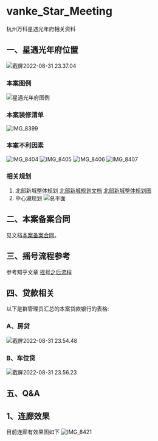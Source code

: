 # vanke_Star_Meeting
杭州万科星遇光年府相关资料


## 一、星遇光年府位置

![截屏2022-08-31 23.37.04](assets/%E6%88%AA%E5%B1%8F2022-08-31%2023.37.04.png)
### 本案图例
![星遇光年府图例](assets/%E6%98%9F%E9%81%87%E5%85%89%E5%B9%B4%E5%BA%9C%E5%9B%BE%E4%BE%8B.jpeg)
### 本案装修清单
![IMG_8399](assets/IMG_8399.JPG)

### 本案不利因素
![IMG_8404](assets/IMG_8404.JPG)
![IMG_8405](assets/IMG_8405.JPG)
![IMG_8406](assets/IMG_8406.JPG)
![IMG_8407](assets/IMG_8407.JPG)


###     相关规划
1. 北部新城整体规划
    [北部新城规划文档](城北中央商务区规划.pdf)
    [北部新城整体规划图](北部新城详细规划图.jpg)
2. 中心湖规划
    ![总平面](assets/%E6%80%BB%E5%B9%B3%E9%9D%A2.jpg)
## 二、本案备案合同
见文档[本案备案合同](本案备案合同.pdf)。
    
## 三、摇号流程参考
参考知乎文章 [摇号之后流程](https://zhuanlan.zhihu.com/p/399411686?utm_medium=social&utm_oi=802356528442118144&utm_psn=1548270351741841408&utm_source=wechat_session&wechatShare=2&s_r=0)
    
    
## 四、贷款相关
以下是群管理员汇总的本案贷款银行的表格:
### A、房贷
![截屏2022-08-31 23.54.48](assets/%E6%88%AA%E5%B1%8F2022-08-31%2023.54.48.png)
### B、车位贷
![截屏2022-08-31 23.56.23](assets/%E6%88%AA%E5%B1%8F2022-08-31%2023.56.23.png)

## 五、Q&A
## 1、连廊效果
目前连廊有效果图如下
![IMG_8421](assets/IMG_8421.JPG)



